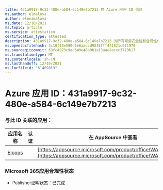```yaml
---
title: 431a9917-9c32-480e-a584-6c149e7b7213 的 Azure 应用 ID 信息
ms.author: elmalova
author: elenamalova
ms.date: 12/10/2021
ms.topic: article
ms.service: attestation
certification_type: attested
description: 431a9917-9c32-480e-a584-6c149e7b7213 的所有可用安全性和合规性信息。
ms.openlocfilehash: 3c10f13e590d5e6aadcd9835fff441821c9f1970
ms.sourcegitcommit: 69fc4973c9ad349e40b9b1a13aae8acec3773b17
ms.translationtype: MT
ms.contentlocale: zh-CN
ms.lasthandoff: 12/10/2021
ms.locfileid: "61409813"
---
```

# <a name="azure-app-id-431a9917-9c32-480e-a584-6c149e7b7213"></a>Azure 应用 ID：431a9917-9c32-480e-a584-6c149e7b7213


### <a name="apps-associated-with-this-id"></a>与此 ID 关联的应用：
| **应用名称** | **认证** | **在 AppSource 中查看** |
|--------------|---------------|-----------------------|
| [Eloops](https://docs.microsoft.com/microsoft-365-app-certification/forward/WA200002287) |  | [https://appsource.microsoft.com/product/office/WA200002287](https://appsource.microsoft.com/product/office/WA200002287) |

### <a name="microsoft-365-app-compliance-status"></a>Microsoft 365应用合规性状态
- Publisher证明状态：已完成
